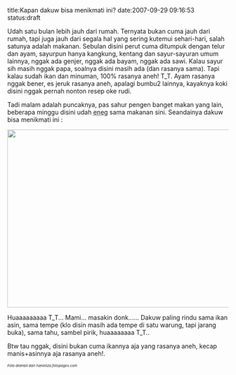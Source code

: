 title:Kapan dakuw bisa menikmati ini?
date:2007-09-29 09:16:53
status:draft

Udah satu bulan lebih jauh dari rumah. Ternyata bukan cuma jauh dari rumah, tapi juga jauh dari segala hal yang sering kutemui sehari-hari, salah satunya adalah makanan. Sebulan disini perut cuma ditumpuk dengan telur dan ayam, sayurpun hanya kangkung, kentang dan sayur-sayuran umum lainnya, nggak ada genjer, nggak ada bayam, nggak ada sawi. Kalau sayur sih masih nggak papa, soalnya disini masih ada (dan rasanya sama). Tapi kalau sudah ikan dan minuman, 100% rasanya aneh! T_T. Ayam rasanya nggak bener, es jeruk rasanya aneh, apalagi bumbu2 lainnya, kayaknya koki disini nggak pernah nonton resep oke rudi.

Tadi malam adalah puncaknya, pas sahur pengen banget makan yang lain, beberapa minggu disini udah <abbr title="Nggak pengen">eneg</abbr> sama makanan sini. Seandainya dakuw bisa menikmati ini :
<!--more--><img src="http://i13.photobucket.com/albums/a288/hanieliza5/masakan/IkanGoreng.jpg" height="405" width="540" />
Huaaaaaaaaa T_T... Mami... masakin donk...... Dakuw paling rindu sama ikan asin, sama tempe (klo disin masih ada tempe di satu warung, tapi jarang buka), sama tahu, sambel pirik, huaaaaaaaa T_T..

Btw tau nggak, disini bukan cuma ikannya aja yang rasanya aneh, kecap manis+asinnya aja rasanya aneh!.

<span style="font-style:italic;font-size:8px;">Foto diambil dari hanieliza.fotopages.com</span>